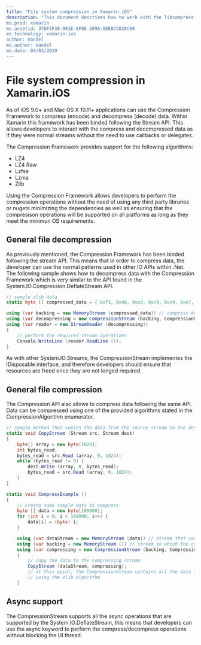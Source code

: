 ```yaml
---
title: "File system compression in Xamarin.iOS"
description: "This document describes how to work with the libcompression API in Xamarin.iOS. It discusses deflating, inflating and the different supported algorithms.
ms.prod: xamarin
ms.assetid: 37DF2F38-901E-8F8E-269A-5EE0CCD28C08
ms.technology: xamarin-ios
author: mandel
ms.author: mandel
ms.date: 04/03/2019
---
```

# File system compression in Xamarin.iOS

As of iOS 9.0+ and Mac OS X 10.11+ applications can use the Compression Framework to compress (encode) and decompress (decode) data. Within
Xamarin this framework has been binded following the Stream API. This allows developers to interact with the compress and decompressed data
as if they were normal streams without the need to use callbacks or delegates.

The Compression Framework provides support for the following algorithms:

* LZ4
* LZ4 Raw
* Lzfse
* Lzma
* Zlib

Using the Compression Framework allows developers to perform the compression operations without the need of using any third party libraries or nugets minimizing
the dependencies as well as ensuring that the compresison operations will be supported on all platforms as long as they meet the minimun OS requirements.

## General file decompression

As previously mentioned, the Compression Framework has been binded following the stream API. This means that in order to compress data, the developer can use
the normal patterns used in other IO APIs within .Net. The following sample shows how to decompress data with the Compression Framework which is very similar
to the API found in the System.IO.Compression.DeflateStream API.

```csharp
// sample zlib data 
static byte [] compressed_data = { 0xf3, 0x48, 0xcd, 0xc9, 0xc9, 0xe7, 0x02, 0x00 };

using (var backing = new MemoryStream (compressed_data)) // compress data to read
using (var decompressing = new CompressionStream (backing, CompressionMode.Decompress, CompressionAlgorithm.Zlib)) // create decompressin stream with the correct algorithm
using (var reader = new StreamReader (decompressing))
{
    // perform the required stream operations
    Console.WriteLine (reader.ReadLine ());
}
```

As with other System.IO.Streams, the CompressionStream implementes the IDisposable interface, and therefore developers should ensure that resources are 
freed once they are not longed required.

## General file compression

The Compression API also allows to compress data following the same API. Data can be compressed using one of the provided algorithms stated in the CompressionAlgorithm enumerator.

```csharp
// sample method that copies the data from the source stream to the destination stream
static void CopyStream (Stream src, Stream dest)
{
    byte[] array = new byte[1024];
    int bytes_read;
    bytes_read = src.Read (array, 0, 1024);
    while (bytes_read != 0) {
        dest.Write (array, 0, bytes_read);
        bytes_read = src.Read (array, 0, 1024);
    }
}

static void CompressExample ()
{
    // create some sample data to compress
    byte [] data = new byte[100000];
    for (int i = 0; i < 100000; i++) {
        data[i] = (byte) i;
    }

    using (var dataStream = new MemoryStream (data)) // stream that contains the data to compress
    using (var backing = new MemoryStream ()) // stream in which the compress data will be written
    using (var compressing = new CompressionStream (backing, CompressionMode.Compress, CompressionAlgorithm.Zlib, true))
    {
        // copy the data to the compressing stream
        CopyStream (dataStream, compressing);
        // at this point, the CompressionStream contains all the data from the dataStream but compressed
        // using the zlib algorithm
    }
```

## Async support

The CompressionStream supports all the async operations that are supported by the System.IO.DeflateStream, this means that developers can use
the async keyword to perform the compress/decompress operations without blocking the UI thread.
